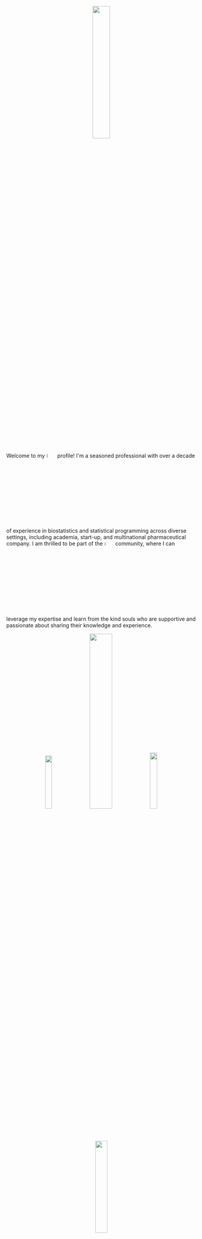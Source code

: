 <p align="center">
  <img src="https://thumbs.dreamstime.com/b/friendship-cartoon-illustration-group-six-happy-friends-boys-girls-hugging-each-other-including-nice-to-meet-you-title-135731906.jpg" width=30% />  
</p>

Welcome to my [<img src="https://1000logos.net/wp-content/uploads/2021/05/GitHub-logo.png" width=5% />](https://github.com/wongkhoon) profile! I'm a seasoned professional with over a decade of experience in biostatistics and statistical programming across diverse settings, including academia, start-up, and multinational pharmaceutical company. I am thrilled to be part of the [<img src="https://1000logos.net/wp-content/uploads/2021/05/GitHub-logo.png" width=5% />](https://github.com/dashboard) community, where I can leverage my expertise and learn from the kind souls who are supportive and passionate about sharing their knowledge and experience.

<p align="center">
  <img src="https://media.istockphoto.com/id/507917029/vector/vector-concept-of-creative-teamwork.jpg?s=612x612&w=0&k=20&c=VTO2WCDm9rbpjkyOxMXdAEe-M9kJDt1WUJOI8ucg4T0=" width=19% />  
  <img src="https://media.licdn.com/dms/image/C5112AQH2EKurb-VR3A/article-cover_image-shrink_423_752/0/1580962174800?e=1697673600&v=beta&t=JGy9O7FDWnpFqNZjLbYW3li1_Q8gxVeS7FNUmI5kDDA" width=34.5% /> 
  <img src="https://image.emojipng.com/714/1335714.jpg" width=19.5% />
  <img src="https://i.pinimg.com/originals/55/c7/00/55c70090b8bc5d8d383fc1d29b03c5a1.jpg" width=25%>
</p>

### Let's Connect! 
I'm enthusiastic about collaborating on projects that involve biostatistics, statistical programming, and data science. If you're looking for a skilled and dedicated professional to contribute to your research, clinical trials, or data-driven initiatives, let's connect! Feel free to explore my repositories and get in touch.

I look forward to engaging in exciting projects and making a positive impact together! 
<p align="center">
  <img src="https://media.tenor.com/jXicH0k1tsUAAAAM/work-shake.gif" width=10%>
</p>

<i>**Learning is an ongoing journey, not just a destination. The continuous acquisition of new knowledge is crucial for gaining diverse perspectives and valuable insights.**</i>
<p align="center">
  <img src="https://media.licdn.com/dms/image/C5112AQGpOqMF_vpR0w/article-cover_image-shrink_720_1280/0/1582376248625?e=2147483647&v=beta&t=cg53u7Re5pZkzzMLGkiyzXUkISY9XiPUQKrfqcWWWls" width=50% />  
</p>
